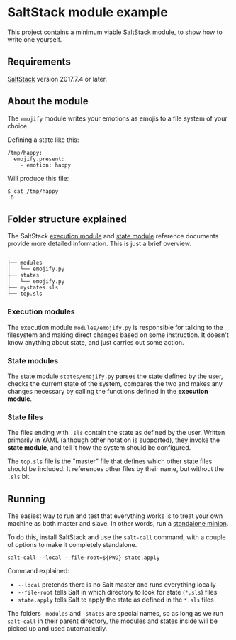 # SaltStack module example

This project contains a minimum viable SaltStack module, to show how to write one yourself.

## Requirements

[SaltStack](https://docs.saltstack.com/en/latest/topics/installation/index.html) version 2017.7.4 or later.

## About the module

The `emojify` module writes your emotions as emojis to a file system of your choice.

Defining a state like this:

```
/tmp/happy:
  emojify.present:
    - emotion: happy
```

Will produce this file:
```
$ cat /tmp/happy
:D
```

## Folder structure explained

The SaltStack [execution module](https://docs.saltstack.com/en/latest/ref/modules/) and [state module](https://docs.saltstack.com/en/latest/ref/states/writing.html) reference documents provide more detailed information. This is just a brief overview.

```
.
├── modules
│   └── emojify.py
├── states
│   └── emojify.py
├── mystates.sls
└── top.sls
```

### Execution modules

The execution module `modules/emojify.py` is responsible for talking to the filesystem and making direct changes based on some instruction. It doesn't know anything about state, and just carries out some action.

### State modules

The state module `states/emojify.py` parses the state defined by the user, checks the current state of the system, compares the two and makes any changes necessary by calling the functions defined in the **execution module**.

### State files

The files ending with `.sls` contain the state as defined by the user. Written primarily in YAML (although other notation is supported), they invoke the **state module**, and tell it how the system should be configured.

The `top.sls` file is the "master" file that defines which other state files should be included. It references other files by their name, but without the `.sls` bit.

## Running

The easiest way to run and test that everything works is to treat your own machine as both master and slave. In other words, run a [standalone minion](https://docs.saltstack.com/en/latest/topics/tutorials/standalone_minion.html).

To do this, install SaltStack and use the `salt-call` command, with a couple of options to make it completely standalone.

```
salt-call --local --file-root=${PWD} state.apply
```

Command explained:

* `--local` pretends there is no Salt master and runs everything locally
* `--file-root` tells Salt in which directory to look for state (`*.sls`) files
* `state.apply` tells Salt to apply the state as defined in the `*.sls` files

The folders `_modules` and `_states` are special names, so as long as we run `salt-call` in their parent directory, the modules and states inside will be picked up and used automatically.

